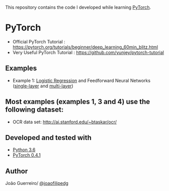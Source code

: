 This repository contains the code I developed while learning [PyTorch](https://github.com/pytorch/pytorch).

# PyTorch
* Official PyTorch Tutorial : https://pytorch.org/tutorials/beginner/deep_learning_60min_blitz.html
* Very Useful PyTorch Tutorial  : https://github.com/yunjey/pytorch-tutorial

## Examples
* Example 1: [Logistic Regression](https://github.com/joaofilipedg/DeepLearning_pytorch/blob/master/example1_logistic_regression_and_feedforward_nn.py#L63-L68) and Feedforward Neural Networks ([single-layer](https://github.com/joaofilipedg/DeepLearning_pytorch/blob/master/example1_logistic_regression_and_feedforward_nn.py#L70-L88) and [multi-layer](https://github.com/joaofilipedg/DeepLearning_pytorch/blob/master/example1_logistic_regression_and_feedforward_nn.py#L90-L108))

## Most examples (examples 1, 3 and 4) use the following dataset:
* OCR data set: http://ai.stanford.edu/~btaskar/ocr/

## Developed and tested with
* [Python 3.6](https://www.python.org/downloads/release/python-365/)
* [PyTorch 0.4.1](http://pytorch.org/)

## Author
João Guerreiro/ [@joaofilipedg](https://github.com/joaofilipedg)
